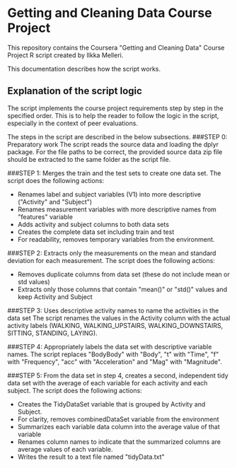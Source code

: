 # Getting and Cleaning Data Course Project

This repository contains the Coursera "Getting and Cleaning Data" Course Project R script created by Ilkka Melleri.

This documentation describes how the script works.

## Explanation of the script logic

The script implements the course project requirements step by step in the specified order. This is to help the reader to follow the logic in the script, especially in the context of peer evaluations.

The steps in the script are described in the below subsections.
###STEP 0: Preparatory work
The script reads the source data and loading the dplyr package. 
For the file paths to be correct, the provided source data zip file should be extracted to the same folder as  the script file.

###STEP 1: Merges the train and the test sets to create one data set.
The script does the following actions:

- Renames label and subject variables (V1) into more descriptive ("Activity" and "Subject")
- Renames measurement variables with more descriptive names from "features" variable
- Adds activity and subject columns to both data sets
- Creates the complete data set including train and test
- For readability, removes temporary variables from the environment.

###STEP 2: Extracts only the measurements on the mean and standard deviation for each measurement. 
The script does the following actions:

- Removes duplicate columns from data set (these do not include mean or std values)
- Extracts only those columns that contain "mean()" or "std()" values and keep Activity and Subject

###STEP 3: Uses descriptive activity names to name the activities in the data set
The script renames the values in the Activity column with the actual activity labels (WALKING, WALKING_UPSTAIRS, WALKING_DOWNSTAIRS, SITTING, STANDING, LAYING).

###STEP 4: Appropriately labels the data set with descriptive variable names.
The script replaces "BodyBody" with "Body", "t" with "Time", "f" with "Frequency", "acc" with "Acceleration" and "Mag" with "Magnitude".


###STEP 5: From the data set in step 4, creates a second, independent tidy data set with the average of each variable for each activity and each subject.
The script does the following actions:

- Creates the TidyDataSet variable that is grouped by Activity and Subject.
- For clarity, removes combinedDataSet variable from the environment
- Summarizes each variable data column into the average value of that variable
- Renames column names to indicate that the summarized columns are average values of each variable.
- Writes the result to a text file named "tidyData.txt"

